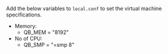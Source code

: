 Add the below variables to `local.conf` to set the virtual machine specifications.
- Memory:
	- QB_MEM = "8192"
- No of CPU:
	- QB_SMP = "=smp 8"
